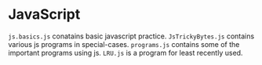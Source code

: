 # JavaScript

`js.basics.js` conatains basic javascript practice.
`JsTrickyBytes.js` contains various js programs in special-cases.
`programs.js` contains some of the important programs using js.
`LRU.js` is a program for least recently used.
